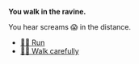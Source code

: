 **You walk in the ravine.**

You hear screams 😱 in the distance.

- [🏃‍♂️ Run](../9/9-1BA.md)
- [🚶‍♂️ Walk carefully](8-2CB.md)